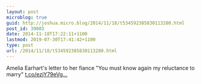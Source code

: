 ```yaml
---
layout: post
microblog: true
guid: http://joshua.micro.blog/2014/11/18/t534592385830113280.html
post_id: 39803
date: 2014-11-18T17:22:11+1100
lastmod: 2019-07-30T17:41:42+1100
type: post
url: /2014/11/18/t534592385830113280.html
---
```

Amelia Earhart's letter to her fiance "You must know again my reluctance to marry" [t.co/ezjY79eVg...](http://t.co/ezjY79eVgs)
